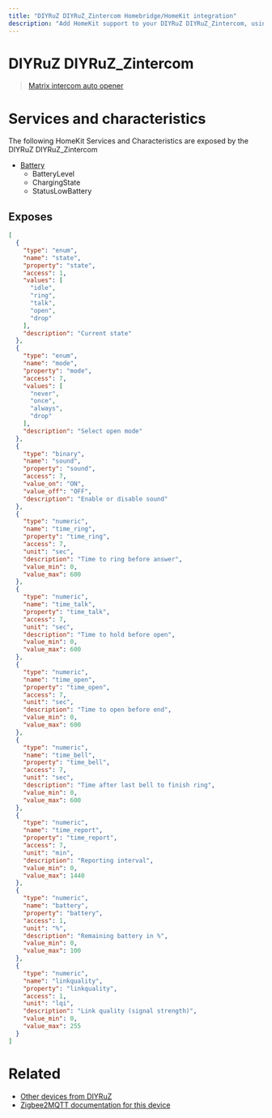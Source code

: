 ```yaml
---
title: "DIYRuZ DIYRuZ_Zintercom Homebridge/HomeKit integration"
description: "Add HomeKit support to your DIYRuZ DIYRuZ_Zintercom, using Homebridge, Zigbee2MQTT and homebridge-z2m."
---
```

<!---
This file has been GENERATED using src/docgen/docgen.ts
DO NOT EDIT THIS FILE MANUALLY!
-->
# DIYRuZ DIYRuZ_Zintercom
> [Matrix intercom auto opener](https://diyruz.github.io/posts/zintercom/)


# Services and characteristics
The following HomeKit Services and Characteristics are exposed by
the DIYRuZ DIYRuZ_Zintercom

* [Battery](../../battery.md)
  * BatteryLevel
  * ChargingState
  * StatusLowBattery



## Exposes

```json
[
  {
    "type": "enum",
    "name": "state",
    "property": "state",
    "access": 1,
    "values": [
      "idle",
      "ring",
      "talk",
      "open",
      "drop"
    ],
    "description": "Current state"
  },
  {
    "type": "enum",
    "name": "mode",
    "property": "mode",
    "access": 7,
    "values": [
      "never",
      "once",
      "always",
      "drop"
    ],
    "description": "Select open mode"
  },
  {
    "type": "binary",
    "name": "sound",
    "property": "sound",
    "access": 7,
    "value_on": "ON",
    "value_off": "OFF",
    "description": "Enable or disable sound"
  },
  {
    "type": "numeric",
    "name": "time_ring",
    "property": "time_ring",
    "access": 7,
    "unit": "sec",
    "description": "Time to ring before answer",
    "value_min": 0,
    "value_max": 600
  },
  {
    "type": "numeric",
    "name": "time_talk",
    "property": "time_talk",
    "access": 7,
    "unit": "sec",
    "description": "Time to hold before open",
    "value_min": 0,
    "value_max": 600
  },
  {
    "type": "numeric",
    "name": "time_open",
    "property": "time_open",
    "access": 7,
    "unit": "sec",
    "description": "Time to open before end",
    "value_min": 0,
    "value_max": 600
  },
  {
    "type": "numeric",
    "name": "time_bell",
    "property": "time_bell",
    "access": 7,
    "unit": "sec",
    "description": "Time after last bell to finish ring",
    "value_min": 0,
    "value_max": 600
  },
  {
    "type": "numeric",
    "name": "time_report",
    "property": "time_report",
    "access": 7,
    "unit": "min",
    "description": "Reporting interval",
    "value_min": 0,
    "value_max": 1440
  },
  {
    "type": "numeric",
    "name": "battery",
    "property": "battery",
    "access": 1,
    "unit": "%",
    "description": "Remaining battery in %",
    "value_min": 0,
    "value_max": 100
  },
  {
    "type": "numeric",
    "name": "linkquality",
    "property": "linkquality",
    "access": 1,
    "unit": "lqi",
    "description": "Link quality (signal strength)",
    "value_min": 0,
    "value_max": 255
  }
]
```

# Related
* [Other devices from DIYRuZ](../index.md#diyruz)
* [Zigbee2MQTT documentation for this device](https://www.zigbee2mqtt.io/devices/DIYRuZ_Zintercom.html)